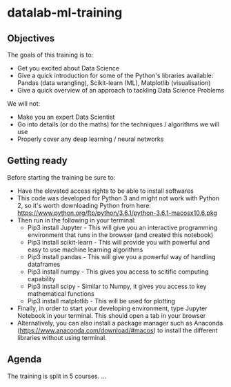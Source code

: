 # datalab-ml-training

## Objectives
The goals of this training is to:
- Get you excited about Data Science
- Give a quick introduction for some of the Python's libraries available: Pandas (data wrangling), Scikit-learn (ML), Matplotlib (visualisation)
- Give a quick overview of an approach to tackling Data Science Problems

We will not:
- Make you an expert Data Scientist
- Go into details (or do the maths) for the techniques / algorithms we will use
- Properly cover any deep learning / neural networks

## Getting ready
Before starting the training be sure to:
- Have the elevated access rights to be able to install softwares
- This code was developed for Python 3 and might not work with Python 2, so it's worth downloading Python from here: https://www.python.org/ftp/python/3.6.1/python-3.6.1-macosx10.6.pkg
- Then run in the following in your terminal:
  - Pip3 install Jupyter - This will give you an interactive programming environment that runs in the browser (and created this notebook)
  - Pip3 install scikit-learn - This will provide you with powerful and easy to use machine learning algorithms
  - Pip3 install pandas - This will give you a powerful way of handling dataframes
  - Pip3 install numpy - This gives you access to scitific computing capability
  - Pip3 install scipy - Similar to Numpy, it gives you access to key mathematical functions
  - Pip3 install matplotlib - This will be used for plotting
- Finally, in order to start your developing environment, type Jupyter Notebook in your terminal. This should open a tab in your browser
- Alternatively, you can also install a package manager such as Anaconda (https://www.anaconda.com/download/#macos) to install the different libraries without using terminal.

## Agenda
The training is split in 5 courses. 
...
